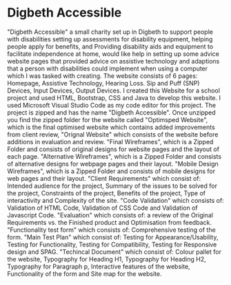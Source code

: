 # Digbeth Accessible
"Digbeth Accessible" a small charity set up in Digbeth to support people with disabilities setting up assessments for disability equipment, helping people apply for benefits, and Providing disability aids and equipment to facilitate independence at home, would like help in setting up some advice website pages that provided advice on assistive technology and adaptions that a person with disabilities could implement when using a computer which I was tasked with creating. The website consists of 6 pages: Homepage, Assistive Technology, Hearing Loss. Sip and Puff (SNP) Devices, Input Devices, Output Devices.  I created this Website for a school project and used HTML, Bootstrap, CSS and Java to develop this website. I used Microsoft Visual Studio Code as my code editor for this project. The project is zipped and has the name "Digbeth Accessible". Once unzipped you find the zipped folder for the website called "Optimsped Website", which is the final optimised website which contains added improvements from client review, "Orignal Website" which consists of the website before additions in evaluation and review.  "Final Wireframes", which is a Zipped Folder and consists of original designs for website pages and the layout of each page.  "Alternative Wireframes", which is a Zipped Folder and consists of alternative designs for webpage pages and their layout. "Mobile Design Wireframes", which is a Zipped Folder and consists of mobile designs for web pages and their layout. "Client Requirements" which consist of: Intended audience for the project, Summary of the issues to be solved for the project, Constraints of the project, Benefits of the project, Type of interactivity and Complexity of the site. "Code Validation" which consists of: Validation of HTML Code, Validation of CSS Code and Validation of Javascript Code. "Evaluation" which consists of: a review of the Original Requirements vs. the Finished product and Optimisation from feedback. "Functionality test form" which consists of: Comprehensive testing of the form. "Main Test Plan" which consist of: Testing for Appearance/Usability, Testing for Functionality, Testing for Compatibility, Testing for Responsive design and SPAG. "Techincal Document" which consist of: Colour pallet for the website, Typography for Heading H1, Typography for Heading H2, Typography for Paragraph p, Interactive features of the website, Functionality of the form and Site map for the website. 
